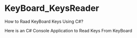 # KeyBoard_KeysReader
 How to Raad KeyBoard Keys Using C#?
 
 Here is an C# Console Application to Read Keys From KeyBoard

